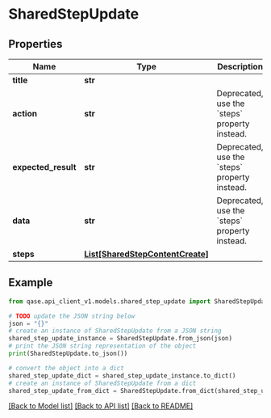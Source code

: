 # SharedStepUpdate


## Properties

Name | Type | Description | Notes
------------ | ------------- | ------------- | -------------
**title** | **str** |  | 
**action** | **str** | Deprecated, use the &#x60;steps&#x60; property instead. | [optional] 
**expected_result** | **str** | Deprecated, use the &#x60;steps&#x60; property instead. | [optional] 
**data** | **str** | Deprecated, use the &#x60;steps&#x60; property instead. | [optional] 
**steps** | [**List[SharedStepContentCreate]**](SharedStepContentCreate.md) |  | [optional] 

## Example

```python
from qase.api_client_v1.models.shared_step_update import SharedStepUpdate

# TODO update the JSON string below
json = "{}"
# create an instance of SharedStepUpdate from a JSON string
shared_step_update_instance = SharedStepUpdate.from_json(json)
# print the JSON string representation of the object
print(SharedStepUpdate.to_json())

# convert the object into a dict
shared_step_update_dict = shared_step_update_instance.to_dict()
# create an instance of SharedStepUpdate from a dict
shared_step_update_from_dict = SharedStepUpdate.from_dict(shared_step_update_dict)
```
[[Back to Model list]](../README.md#documentation-for-models) [[Back to API list]](../README.md#documentation-for-api-endpoints) [[Back to README]](../README.md)


